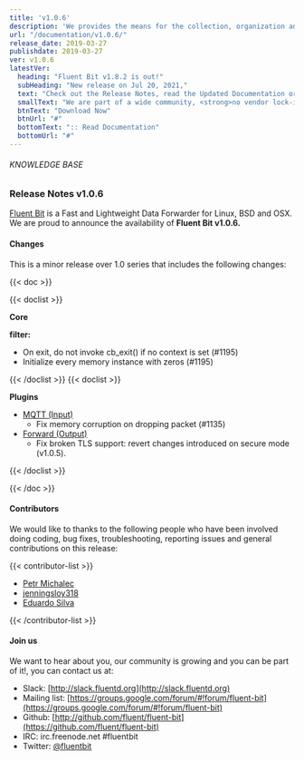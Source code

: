```yaml
---
title: 'v1.0.6'
description: 'We provides the means for the collection, organization and computerized retrieval of knowledgeand Lightweight Data Forwarder for Linux, BSD and OSX. We are proud to announce the availability of Fluent Bit v1.0.6.'
url: "/documentation/v1.0.6/"
release_date: 2019-03-27
publishdate: 2019-03-27
ver: v1.0.6
latestVer:
  heading: "Fluent Bit v1.8.2 is out!"
  subHeading: "New release on Jul 20, 2021,"
  text: "Check out the Release Notes, read the Updated Documentation or jump directly to the Downloads Section."
  smallText: "We are part of a wide community, <strong>no vendor lock-in.</strong>"
  btnText: "Download Now"
  btnUrl: "#"
  bottomText: ":: Read Documentation"
  bottomUrl: "#"
---
```



###### KNOWLEDGE BASE

### Release Notes v1.0.6

[Fluent Bit](https://fluentbit.io/) is a Fast and Lightweight Data Forwarder for Linux, BSD and OSX. We are proud to announce the availability of **Fluent Bit v1.0.6.**

#### Changes

This is a minor release over 1.0 series that includes the following changes:

{{< doc >}}

{{< doclist >}}

**Core**

**filter:**
* On exit, do not invoke cb_exit() if no context is set (#1195)
* Initialize every memory instance with zeros (#1195)

{{< /doclist >}}
{{< doclist >}}

**Plugins**

* [MQTT (Input)](https://docs.fluentbit.io/manual/input/mqtt/)
  * Fix memory corruption on dropping packet (#1135)
* [Forward (Output)](https://docs.fluentbit.io/manual/output/forward/)
  * Fix broken TLS support: revert changes introduced on secure mode (v1.0.5).

{{< /doclist >}}

{{< /doc >}}

#### Contributors

We would like to thanks to the following people who have been involved doing coding, bug fixes, troubleshooting, reporting issues and general contributions on this release:

{{< contributor-list >}}

* [Petr Michalec](https://github.com/epcim)
* [jenningsloy318](https://github.com/jenningsloy318)
* [Eduardo Silva](https://github.com/edsiper)

{{< /contributor-list >}}

#### Join us

We want to hear about you, our community is growing and you can be part of it!, you can contact us at:

* Slack: [http://slack.fluentd.org](http://slack.fluentd.org)
* Mailing list: [https://groups.google.com/forum/#!forum/fluent-bit](https://groups.google.com/forum/#!forum/fluent-bit)
* Github: [http://github.com/fluent/fluent-bit](https://github.com/fluent/fluent-bit)
* IRC: irc.freenode.net #fluentbit
* Twitter: [@fluentbit](https://twitter.com/fluentbit)